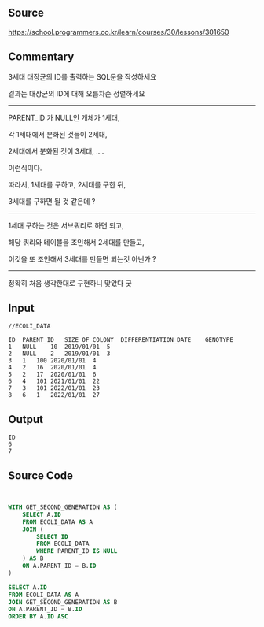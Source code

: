 ## Source
https://school.programmers.co.kr/learn/courses/30/lessons/301650

## Commentary 

3세대 대장균의 ID를 출력하는 SQL문을 작성하세요

결과는 대장균의 ID에 대해 오름차순 정렬하세요


----

PARENT_ID 가 NULL인 개체가 1세대,

각 1세대에서 분화된 것들이 2세대, 

2세대에서 분화된 것이 3세대, ....


이런식이다. 

따라서, 1세대를 구하고, 2세대를 구한 뒤, 

3세대를 구하면 될 것 같은데 ? 

---

1세대 구하는 것은 서브쿼리로 하면 되고, 

해당 쿼리와 테이블을 조인해서 2세대를 만들고, 

이것을 또 조인해서 3세대를 만들면 되는것 아닌가 ? 

---

정확히 처음 생각한대로 구현하니 맞았다 굿 

## Input

```
//ECOLI_DATA

ID	PARENT_ID	SIZE_OF_COLONY	DIFFERENTIATION_DATE	GENOTYPE
1	NULL	10	2019/01/01	5
2	NULL	2	2019/01/01	3
3	1	100	2020/01/01	4
4	2	16	2020/01/01	4
5	2	17	2020/01/01	6
6	4	101	2021/01/01	22
7	3	101	2022/01/01	23
8	6	1	2022/01/01	27
```

## Output
```
ID
6
7
```

## Source Code

```sql


WITH GET_SECOND_GENERATION AS (
    SELECT A.ID
    FROM ECOLI_DATA AS A
    JOIN (
        SELECT ID
        FROM ECOLI_DATA
        WHERE PARENT_ID IS NULL
    ) AS B
    ON A.PARENT_ID = B.ID
)

SELECT A.ID
FROM ECOLI_DATA AS A
JOIN GET_SECOND_GENERATION AS B
ON A.PARENT_ID = B.ID
ORDER BY A.ID ASC
```

